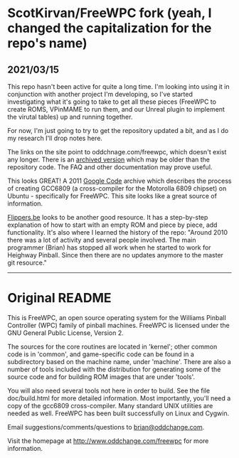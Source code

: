 # ScotKirvan/FreeWPC fork (yeah, I changed the capitalization for the repo's name)

## 2021/03/15 
This repo hasn't been active for quite a long time.  I'm looking into 
using it in conjunction with another project I'm developing, so I've started investigating
what it's going to take to get all these pieces (FreeWPC to create ROMS, VPinMAME to run 
them, and our Unreal plugin to implement the virutal tables) up and running together.

For now, I'm just going to try to get the repository updated a bit, and 
as I do my research I'll drop notes here.

The links on the site point to oddchnage.com/freewpc, which doesn't 
exist any longer. There is an
[archived version](https://web.archive.org/web/20110929084558/http://www.oddchange.com/freewpc/)
which may be older than the repository code.  The FAQ and other documentation 
may prove useful.

This looks GREAT! A 2011 [Google Code](https://code.google.com/archive/p/freewpc/wikis/UbuntuGCC6809Install.wiki)
 archive which describes the process of creating GCC6809
(a cross-compiler for the Motorolla 6809 chipset) on Ubuntu - specifically for FreeWPC.
This site looks like a great source of information.

[Flippers.be](https://www.flippers.be/freewpc.html) looks to be another good resource.  It has a 
step-by-step explanation of how to start with an empty ROM and piece by piece, add functionality.
It's also where I learned the history of the repo:  "Around 2010 there was a lot of activity and 
several people involved. The main programmer (Brian) has stopped all work when he started to work 
for Heighway Pinball. Since then there are no updates anymore to the master git resource."



---
# Original README

This is FreeWPC, an open source operating system for the Williams
Pinball Controller (WPC) family of pinball machines.  FreeWPC is
licensed under the GNU General Public License, Version 2.

The sources for the core routines are located in 'kernel';
other common code is in 'common', and game-specific code can be found 
in a subdirectory based on the machine name, under 'machine'.
There are also a number of tools included with the distribution
for generating some of the source code and for building ROM images
that are under 'tools'.

You will also need several tools not here in order to build.
See the file doc/build.html for more detailed information.  Most
importantly, you'll need a copy of the gcc6809 cross-compiler.
Many standard UNIX utilities are needed as well.  FreeWPC has been
built successfully on Linux and Cygwin.

Email suggestions/comments/questions to <brian@oddchange.com>.

Visit the homepage at http://www.oddchange.com/freewpc for more
information.

